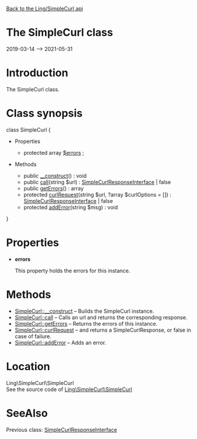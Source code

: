 [Back to the Ling/SimpleCurl api](https://github.com/lingtalfi/SimpleCurl/blob/master/doc/api/Ling/SimpleCurl.md)



The SimpleCurl class
================
2019-03-14 --> 2021-05-31






Introduction
============

The SimpleCurl class.



Class synopsis
==============


class <span class="pl-k">SimpleCurl</span>  {

- Properties
    - protected array [$errors](#property-errors) ;

- Methods
    - public [__construct](https://github.com/lingtalfi/SimpleCurl/blob/master/doc/api/Ling/SimpleCurl/SimpleCurl/__construct.md)() : void
    - public [call](https://github.com/lingtalfi/SimpleCurl/blob/master/doc/api/Ling/SimpleCurl/SimpleCurl/call.md)(string $url) : [SimpleCurlResponseInterface](https://github.com/lingtalfi/SimpleCurl/blob/master/doc/api/Ling/SimpleCurl/Response/SimpleCurlResponseInterface.md) | false
    - public [getErrors](https://github.com/lingtalfi/SimpleCurl/blob/master/doc/api/Ling/SimpleCurl/SimpleCurl/getErrors.md)() : array
    - protected [curlRequest](https://github.com/lingtalfi/SimpleCurl/blob/master/doc/api/Ling/SimpleCurl/SimpleCurl/curlRequest.md)(string $url, ?array $curlOptions = []) : [SimpleCurlResponseInterface](https://github.com/lingtalfi/SimpleCurl/blob/master/doc/api/Ling/SimpleCurl/Response/SimpleCurlResponseInterface.md) | false
    - protected [addError](https://github.com/lingtalfi/SimpleCurl/blob/master/doc/api/Ling/SimpleCurl/SimpleCurl/addError.md)(string $msg) : void

}




Properties
=============

- <span id="property-errors"><b>errors</b></span>

    This property holds the errors for this instance.
    
    



Methods
==============

- [SimpleCurl::__construct](https://github.com/lingtalfi/SimpleCurl/blob/master/doc/api/Ling/SimpleCurl/SimpleCurl/__construct.md) &ndash; Builds the SimpleCurl instance.
- [SimpleCurl::call](https://github.com/lingtalfi/SimpleCurl/blob/master/doc/api/Ling/SimpleCurl/SimpleCurl/call.md) &ndash; Calls an url and returns the corresponding response.
- [SimpleCurl::getErrors](https://github.com/lingtalfi/SimpleCurl/blob/master/doc/api/Ling/SimpleCurl/SimpleCurl/getErrors.md) &ndash; Returns the errors of this instance.
- [SimpleCurl::curlRequest](https://github.com/lingtalfi/SimpleCurl/blob/master/doc/api/Ling/SimpleCurl/SimpleCurl/curlRequest.md) &ndash; and returns a SimpleCurlResponse, or false in case of failure.
- [SimpleCurl::addError](https://github.com/lingtalfi/SimpleCurl/blob/master/doc/api/Ling/SimpleCurl/SimpleCurl/addError.md) &ndash; Adds an error.





Location
=============
Ling\SimpleCurl\SimpleCurl<br>
See the source code of [Ling\SimpleCurl\SimpleCurl](https://github.com/lingtalfi/SimpleCurl/blob/master/SimpleCurl.php)



SeeAlso
==============
Previous class: [SimpleCurlResponseInterface](https://github.com/lingtalfi/SimpleCurl/blob/master/doc/api/Ling/SimpleCurl/Response/SimpleCurlResponseInterface.md)<br>
